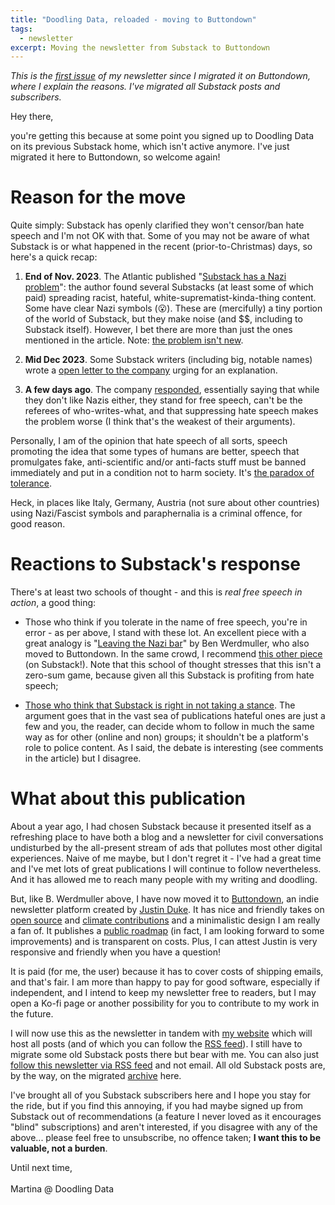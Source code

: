 ```yaml
---
title: "Doodling Data, reloaded - moving to Buttondown"
tags:
  - newsletter
excerpt: Moving the newsletter from Substack to Buttondown
---
```


*This is the [first issue](https://buttondown.email/martinapugliese/archive/doodling-data-reloaded-hello/) of my newsletter since I migrated it on Buttondown, where I explain the reasons. I've migrated all Substack posts and subscribers.*

<p>Hey there,</p><p>you're getting this because at some point you signed up to Doodling Data on its previous Substack home, which isn't active anymore. I've just migrated it here to Buttondown, so welcome again!</p><h1>Reason for the move</h1><p>Quite simply: Substack has openly clarified they won't censor/ban hate speech and I'm not OK with that. Some of you may not be aware of what Substack is or what happened in the recent (prior-to-Christmas) days, so here's a quick recap:</p><ol><li><p><strong>End of Nov. 2023</strong>. The Atlantic published "<a target="_blank" rel="noopener noreferrer nofollow" href="https://www.theatlantic.com/ideas/archive/2023/11/substack-extremism-nazi-white-supremacy-newsletters/676156/">Substack has a Nazi problem</a>": the author found several Substacks (at least some of which paid) spreading racist, hateful, white-suprematist-kinda-thing content. Some have clear Nazi symbols (😮). These are (mercifully) a tiny portion of the world of Substack, but they make noise (and $$, including to Substack itself). However, I bet there are more than just the ones mentioned in the article. Note: <a target="_blank" rel="noopener noreferrer nofollow" href="https://mashable.com/article/substack-writers-leaving-misinformation">the problem isn't new</a>.</p></li><li><p><strong>Mid Dec 2023</strong>. Some Substack writers (including big, notable names) wrote a <a target="_blank" rel="noopener noreferrer nofollow" href="https://richardkatz.substack.com/p/substackers-against-nazis">open letter to the company</a> urging for an explanation.</p></li><li><p><strong>A few days ago</strong>. The company <a target="_blank" rel="noopener noreferrer nofollow" href="https://substack.com/@hamish/note/c-45811343">responded</a>, essentially saying that while they don't like Nazis either, they stand for free speech, can't be the referees of who-writes-what, and that suppressing hate speech makes the problem worse (I think that's the weakest of their arguments).</p></li></ol><p>Personally, I am of the opinion that hate speech of all sorts, speech promoting the idea that some types of humans are better, speech that promulgates fake, anti-scientific and/or anti-facts stuff must be banned immediately and put in a condition not to harm society. It's <a target="_blank" rel="noopener noreferrer nofollow" href="https://en.wikipedia.org/wiki/Paradox_of_tolerance">the paradox of tolerance</a>.</p><p>Heck, in places like Italy, Germany, Austria (not sure about other countries) using Nazi/Fascist symbols and paraphernalia is a criminal offence, for good reason.</p><h1>Reactions to Substack's response</h1><p>There's at least two schools of thought - and this is <em>real free speech in action</em>, a good thing:</p><ul><li><p>Those who think if you tolerate in the name of free speech, you're in error - as per above, I stand with these lot. An excellent piece with a great analogy is "<a target="_blank" rel="noopener noreferrer nofollow" href="https://werd.io/2023/leaving-the-nazi-bar">Leaving the Nazi bar</a>" by Ben Werdmuller, who also moved to Buttondown. In the same crowd, I recommend <a target="_blank" rel="noopener noreferrer nofollow" href="https://davekarpf.substack.com/p/on-substack-nazis-laissez-faire-tech">this other piece </a>(on Substack!). Note that this school of thought stresses that this isn't a zero-sum game, because given all this Substack is profiting from hate speech;</p></li><li><p><a target="_blank" rel="noopener noreferrer nofollow" href="https://www.elysian.press/p/substack-writers-for-community-moderation">Those who think that Substack is right in not taking a stance</a>. The argument goes that in the vast sea of publications hateful ones are just a few and you, the reader, can decide whom to follow in much the same way as for other (online and non) groups; it shouldn't be a platform's role to police content. As I said, the debate is interesting (see comments in the article) but I disagree.</p></li></ul><h1>What about this publication</h1><p>About a year ago, I had chosen Substack because it presented itself as a refreshing place to have both a blog and a newsletter for civil conversations undisturbed by the all-present stream of ads that pollutes most other digital experiences. Naive of me maybe, but I don't regret it - I've had a great time and I've met lots of great publications I will continue to follow nevertheless. And it has allowed me to reach many people with my writing and doodling.</p><p>But, like B. Werdmuller above, I have now moved it to <a target="_blank" rel="noopener noreferrer nofollow" href="https://buttondown.email/">Buttondown</a>, an indie newsletter platform created by <a target="_blank" rel="noopener noreferrer nofollow" href="https://www.arcana.computer/">Justin Duke</a>. It has nice and friendly takes on <a target="_blank" rel="noopener noreferrer nofollow" href="https://buttondown.email/open-source">open source</a> and <a target="_blank" rel="noopener noreferrer nofollow" href="https://buttondown.email/climate">climate contributions</a> and a minimalistic design I am really a fan of. It publishes a <a target="_blank" rel="noopener noreferrer nofollow" href="https://github.com/buttondown-email/roadmap">public roadmap</a> (in fact, I am looking forward to some improvements) and is transparent on costs. Plus, I can attest Justin is very responsive and friendly when you have a question!</p><p>It is paid (for me, the user) because it has to cover costs of shipping emails, and that's fair. I am more than happy to pay for good software, especially if independent, and I intend to keep my newsletter free to readers, but I may open a Ko-fi page or another possibility for you to contribute to my work in the future.</p><p>I will now use this as the newsletter in tandem with <a target="_blank" rel="noopener noreferrer nofollow" href="https://martinapugliese.github.io/">my website</a> which will host all posts (and of which you can follow the <a target="_blank" rel="noopener noreferrer nofollow" href="https://martinapugliese.github.io/feed.xml">RSS feed</a>). I still have to migrate some old Substack posts there but bear with me. You can also just <a target="_blank" rel="noopener noreferrer nofollow" href="https://buttondown.email/martinapugliese/rss">follow this newsletter via RSS feed</a> and not email. All old Substack posts are, by the way, on the migrated <a target="_blank" rel="noopener noreferrer nofollow" href="https://buttondown.email/martinapugliese/archive/">archive</a> here.</p><p>I've brought all of you Substack subscribers here and I hope you stay for the ride, but if you find this annoying, if you had maybe signed up from Substack out of recommendations (a feature I never loved as it encourages "blind" subscriptions) and aren't interested, if you disagree with any of the above... please feel free to unsubscribe, no offence taken; <strong>I want this to be valuable, not a burden</strong>.</p><p>Until next time,<br><br>Martina @ Doodling Data</p>